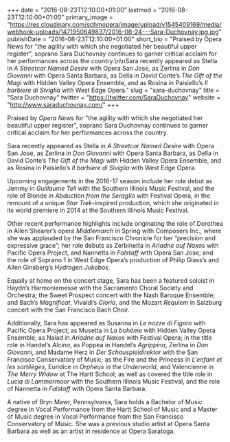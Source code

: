 +++
date = "2016-08-23T12:10:00+01:00"
lastmod = "2016-08-23T12:10:00+01:00"
primary_image = "https://res.cloudinary.com/schmopera/image/upload/v1545409169/media/webhook-uploads/1471950649837/2016-08-24---Sara-Duchovnay.jpg.jpg"
publishDate = "2016-08-23T12:10:00+01:00"
short_bio = "Praised by Opera News for &quot;the agility with which she negotiated her beautiful upper register&quot;, soprano Sara Duchovnay continues to garner critical acclaim for her performances across the country.\n\nSara recently appeared as Stella in *A Streetcar Named Desire* with Opera San Jose, as Zerlina in *Don Giovanni* with Opera Santa Barbara, as Della in David Conte’s *The Gift of the Magi* with Hidden Valley Opera Ensemble, and as Rosina in Paisiello’s *Il barbiere di Siviglia* with West Edge Opera."
slug = "sara-duchovnay"
title = "Sara Duchovnay"
twitter = "https://twitter.com/SaraDuchovnay"
website = "http://www.saraduchovnay.com/"
+++

Praised by *Opera News* for "the agility with which she negotiated her beautiful upper register", soprano Sara Duchovnay continues to garner critical acclaim for her performances across the country.

Sara recently appeared as Stella in *A Streetcar Named Desire* with Opera San Jose, as Zerlina in *Don Giovanni* with Opera Santa Barbara, as Della in David Conte’s *The Gift of the Magi* with Hidden Valley Opera Ensemble, and as Rosina in Paisiello’s *Il barbiere di Siviglia* with West Edge Opera.

Upcoming engagements in the 2016-17 season include her role debut as Jemmy in *Guillaume Tell* with the Southern Illinois Music Festival, and the role of Blonde in *Abduction from the Seraglio* with Festival Opera, in the remount of a unique *Star Trek*-inspired production, which she originated in its world premiere in 2014 at the Southern Illinois Music Festival.

Other recent performance highlights include originating the role of Dorothea in Allen Shearer’s opera *Middlemarch* in Spring with Composers Inc., where she was applauded by the San Francisco Chronicle for her “precision and expressive grace”; her role debuts as Zerbinetta in *Ariadne auf Naxos* with Pacific Opera Project, and Nannetta in *Falstaff* with Opera San Jose; and the role of Soprano 1 in West Edge Opera’s production of Philip Glass’s and Allen Ginsberg’s *Hydrogen Jukebox*. 

Equally at home on the concert stage, Sara has been a featured soloist in Haydn’s Harmoniemesse with the Sacramento Choral Society and Orchestra; the Sweet Prospect concert with the Nash Baroque Ensemble; and Bach’s *Magnificat*, Vivaldi’s *Gloria*, and the Mozart *Requiem* in Salzburg concert with the San Francisco Bach Choir.

Additionally, Sara has appeared as Susanna in *Le nozze di Figaro* with Pacific Opera Project; as Musetta in *La bohème* with Hidden Valley Opera Ensemble; as Naiad in *Ariadne auf Naxos* with Festival Opera; in the title role in Handel’s *Alcina*, as Poppea in Handel’s *Agrippina*, Zerlina in *Don Giovanni*, and Madame Herz in *Der Schauspieldirektor* with the San Francisco Conservatory of Music; as the Fire and the Princess in *L'enfant et les sortilèges*, Euridice in *Orpheus in the Underworld*, and Valencienne in *The Merry Widow* at The Hartt School; as well as covered the title role in *Lucia di Lammermoor* with the Southern Illinois Music Festival, and the role of Nannetta in *Falstaff* with Opera Santa Barbara.

A native of Bryn Mawr, Pennsylvania, Sara holds a Bachelor of Music degree in Vocal Performance from the Hartt School of Music and a Master of Music degree in Vocal Performance from the San Francisco Conservatory of Music. She was a previous studio artist at Opera Santa Barbara as well as an artist in residence at Opera Saratoga.
